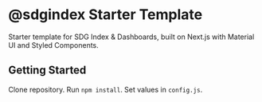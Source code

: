 # @sdgindex Starter Template

Starter template for SDG Index & Dashboards, built on Next.js with Material UI and Styled Components.

## Getting Started

Clone repository. Run `npm install`. Set values in `config.js`.
